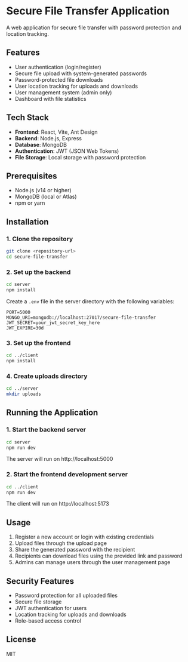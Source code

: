 # Secure File Transfer Application

A web application for secure file transfer with password protection and location tracking.

## Features

- User authentication (login/register)
- Secure file upload with system-generated passwords
- Password-protected file downloads
- User location tracking for uploads and downloads
- User management system (admin only)
- Dashboard with file statistics

## Tech Stack

- **Frontend**: React, Vite, Ant Design
- **Backend**: Node.js, Express
- **Database**: MongoDB
- **Authentication**: JWT (JSON Web Tokens)
- **File Storage**: Local storage with password protection

## Prerequisites

- Node.js (v14 or higher)
- MongoDB (local or Atlas)
- npm or yarn

## Installation

### 1. Clone the repository

```bash
git clone <repository-url>
cd secure-file-transfer
```

### 2. Set up the backend

```bash
cd server
npm install
```

Create a `.env` file in the server directory with the following variables:

```
PORT=5000
MONGO_URI=mongodb://localhost:27017/secure-file-transfer
JWT_SECRET=your_jwt_secret_key_here
JWT_EXPIRE=30d
```

### 3. Set up the frontend

```bash
cd ../client
npm install
```

### 4. Create uploads directory

```bash
cd ../server
mkdir uploads
```

## Running the Application

### 1. Start the backend server

```bash
cd server
npm run dev
```

The server will run on http://localhost:5000

### 2. Start the frontend development server

```bash
cd ../client
npm run dev
```

The client will run on http://localhost:5173

## Usage

1. Register a new account or login with existing credentials
2. Upload files through the upload page
3. Share the generated password with the recipient
4. Recipients can download files using the provided link and password
5. Admins can manage users through the user management page

## Security Features

- Password protection for all uploaded files
- Secure file storage
- JWT authentication for users
- Location tracking for uploads and downloads
- Role-based access control

## License

MIT
